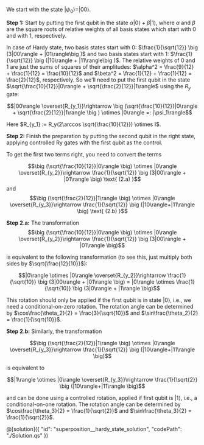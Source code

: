 We start with the state $|\psi_0\rangle=|00\rangle$.

**Step 1:** Start by putting the first qubit in the state $\alpha|0\rangle + \beta|1\rangle$, where $\alpha$ and $\beta$ are the square roots of relative weights of all basis states which start with 0 and with 1, respectively.

In case of Hardy state, two basis states start with 0: $\frac{1}{\sqrt{12}} \big (3|00\rangle + |01\rangle\big )$ and two basis states start with 1: $\frac{1}{\sqrt{12}} \big (|10\rangle + |11\rangle\big )$.
The relative weights of 0 and 1 are just the sums of squares of their amplitudes:
$\alpha^2 = \frac{9}{12} + \frac{1}{12} = \frac{10}{12}$ and $\beta^2 = \frac{1}{12} + \frac{1}{12} = \frac{2}{12}$, respectively.
So we'll need to put the first qubit in the state $\sqrt{\frac{10}{12}}|0\rangle + \sqrt{\frac{2}{12}}|1\rangle$ using the $R_y$ gate:

$$|00\rangle \overset{R_{y_1}}\rightarrow \big (\sqrt{\frac{10}{12}}|0\rangle + \sqrt{\frac{2}{12}}|1\rangle \big ) \otimes |0\rangle =: |\psi_1\rangle$$

Here $R_{y_1} := R_y(2\arccos \sqrt{\frac{10}{12}}) \otimes I$.

**Step 2:** Finish the preparation by putting the second qubit in the right state, applying controlled Ry gates with the first qubit as the control.

To get the first two terms right, you need to convert the terms

$$\big (\sqrt{\frac{10}{12}}|0\rangle \big) \otimes |0\rangle \overset{R_{y_2}}\rightarrow \frac{1}{\sqrt{12}} \big (3|00\rangle + |01\rangle \big) \text{  (2.a) }$$
and
$$\big (\sqrt{\frac{2}{12}}|1\rangle \big) \otimes |0\rangle \overset{R_{y_3}}\rightarrow \frac{1}{\sqrt{12}} \big (|10\rangle+|11\rangle \big) \text{  (2.b) }$$

**Step 2.a:** The transformation
$$\big (\sqrt{\frac{10}{12}}|0\rangle \big) \otimes |0\rangle \overset{R_{y_2}}\rightarrow \frac{1}{\sqrt{12}} \big (3|00\rangle + |01\rangle \big)$$

is equivalent to the following transformation (to see this, just multiply both sides by $\sqrt{\frac{12}{10}}$):

$$|0\rangle \otimes |0\rangle \overset{R_{y_2}}\rightarrow \frac{1}{\sqrt{10}} \big (3|00\rangle + |01\rangle \big) = |0\rangle \otimes \frac{1}{\sqrt{10}} \big (3|0\rangle + |1\rangle \big)$$

This rotation should only be applied if the first qubit is in state $|0\rangle$, i.e., we need a conditional-on-zero rotation. The rotation angle can be determined by $\cos\frac{\theta_2}{2} = \frac{3}{\sqrt{10}}$ and $\sin\frac{\theta_2}{2} = \frac{1}{\sqrt{10}}$.

**Step 2.b:** Similarly, the transformation

$$\big (\sqrt{\frac{2}{12}}|1\rangle \big) \otimes |0\rangle \overset{R_{y_3}}\rightarrow \frac{1}{\sqrt{12}} \big (|10\rangle+|11\rangle \big)$$

is equivalent to

$$|1\rangle \otimes |0\rangle \overset{R_{y_3}}\rightarrow \frac{1}{\sqrt{2}} \big (|10\rangle+|11\rangle \big)$$

and can be done using a controlled rotation, applied if first qubit is $|1\rangle$, i.e., a conditional-on-one rotation. The rotation angle can be determined by $\cos\frac{\theta_3}{2} = \frac{1}{\sqrt{2}}$ and $\sin\frac{\theta_3}{2} = \frac{1}{\sqrt{2}}$.

@[solution]({
    "id": "superposition__hardy_state_solution",
    "codePath": "./Solution.qs"
})
